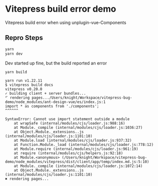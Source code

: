 # Vitepress build error demo

Vitepress build error when using unplugin-vue-Components

## Repro Steps

```bash
yarn
yarn dev
```

Dev started up fine, but the build reported an error

```bash
yarn build
```

```plain
yarn run v1.22.11
$ vitepress build docs
vitepress v0.20.0
✓ building client + server bundles...
⠋ rendering pages.../Users/knight/Workspace/vitepress-bug-demo/node_modules/ant-design-vue/es/index.js:1
import * as components from './components';
^^^^^^

SyntaxError: Cannot use import statement outside a module
    at wrapSafe (internal/modules/cjs/loader.js:988:16)
    at Module._compile (internal/modules/cjs/loader.js:1036:27)
    at Object.Module._extensions..js (internal/modules/cjs/loader.js:1101:10)
    at Module.load (internal/modules/cjs/loader.js:937:32)
    at Function.Module._load (internal/modules/cjs/loader.js:778:12)
    at Module.require (internal/modules/cjs/loader.js:961:19)
    at require (internal/modules/cjs/helpers.js:92:18)
    at Module.<anonymous> (/Users/knight/Workspace/vitepress-bug-demo/node_modules/vitepress/dist/client/app/temp/index.md.js:5:10)
    at Module._compile (internal/modules/cjs/loader.js:1072:14)
    at Object.Module._extensions..js (internal/modules/cjs/loader.js:1101:10)
✖ rendering pages...
```